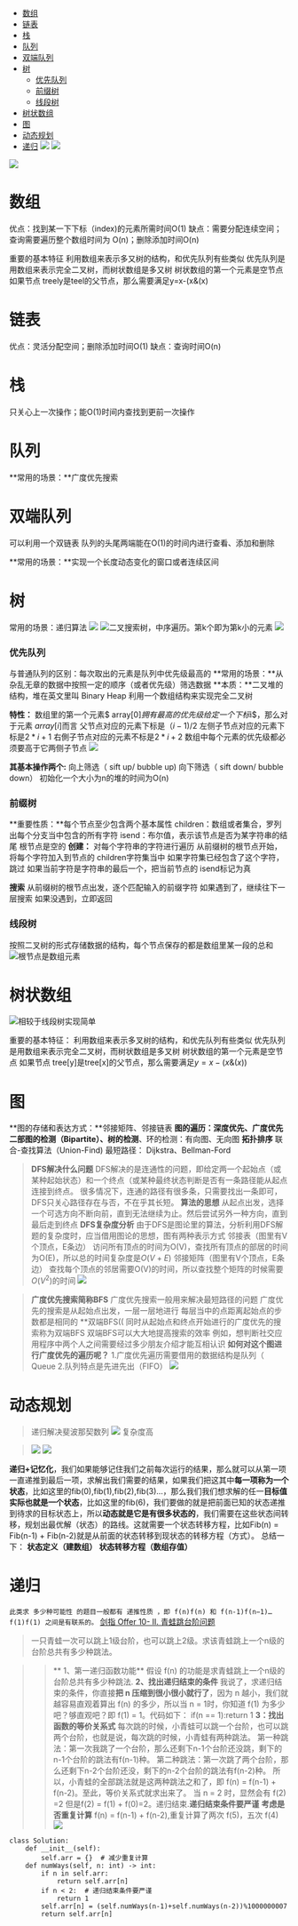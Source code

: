 - [ 数组](#head1)
- [ 链表](#head2)
- [ 栈](#head3)
- [ 队列](#head4)
- [ 双端队列](#head5)
- [ 树](#head6)
	- [ 优先队列](#head7)
	- [ 前缀树](#head8)
	- [ 线段树](#head9)
- [ 树状数组](#head10)
- [ 图](#head11)
- [ 动态规划](#head12)
- [ 递归](#head13)
![](https://upload-images.jianshu.io/upload_images/18339009-01042ca393b1375f.png?imageMogr2/auto-orient/strip%7CimageView2/2/w/1240)
![](https://upload-images.jianshu.io/upload_images/18339009-08bb91909778d0c5.png?imageMogr2/auto-orient/strip%7CimageView2/2/w/1240)


![](https://upload-images.jianshu.io/upload_images/18339009-246132360ce638c3.png?imageMogr2/auto-orient/strip%7CimageView2/2/w/1240)

# <span id="head1"> 数组</span>
优点：找到某一下下标（index)的元素所需时间O(1)
缺点：需要分配连续空间；查询需要遍历整个数组时间为  O(n)；删除添加时间O(n)

重要的基本特征
利用数组来表示多又树的结构，和优先队列有些类似
优先队列是用数组来表示完全二叉树，而树状数组是多又树
树状数组的第一个元素是空节点
如果节点 treely是teel的父节点，那么需要满足y=x-(x&(x)


# <span id="head2"> 链表</span>
优点：灵活分配空间；删除添加时间O(1)
缺点：查询时间O(n)
# <span id="head3"> 栈</span>
只关心上一次操作；能O(1)时间内查找到更前一次操作

# <span id="head4"> 队列</span>
**常用的场景：**广度优先搜索

# <span id="head5"> 双端队列</span>
可以利用一个双链表
队列的头尾两端能在O(1)的时间内进行查看、添加和删除

**常用的场景：**实现一个长度动态变化的窗口或者连续区间
# <span id="head6"> 树</span>
常用的场景：递归算法
![](https://upload-images.jianshu.io/upload_images/18339009-a488bc4b0c670e9c.png?imageMogr2/auto-orient/strip%7CimageView2/2/w/1240)
![二叉搜索树，中序遍历。第k个即为第k小的元素](https://upload-images.jianshu.io/upload_images/18339009-40b1a3e8c8b4528b.png?imageMogr2/auto-orient/strip%7CimageView2/2/w/1240)
![](https://upload-images.jianshu.io/upload_images/18339009-e95b63a04e91a71e.png?imageMogr2/auto-orient/strip%7CimageView2/2/w/1240)

### <span id="head7"> 优先队列</span>
与普通队列的区别：每次取出的元素是队列中优先级最高的
**常用的场景：**从杂乱无章的数据中按照一定的顺序（或者优先级）筛选数据
**本质：**二叉堆的结构，堆在英文里叫 Binary Heap
利用一个数组结构来实现完全二叉树

**特性：**
数组里的第一个元素$ array[0]$拥有最高的优先级
给定一个下标$i$，那么对于元素 $array[i]$而言
父节点对应的元素下标是$（i-1)/2$
左侧子节点对应的元素下标是$2*i+1$
右側子节点对应的元素不标是$2*i+2$
数组中每个元素的优先级都必须要高于它两侧子节点
![](https://upload-images.jianshu.io/upload_images/18339009-b2d86b6fd23de71c.png?imageMogr2/auto-orient/strip%7CimageView2/2/w/1240)

**其基本操作两个:**
向上筛选（ sift up/ bubble up)
向下筛选（ sift down/ bubble down）
初始化一个大小为n的堆的时间为O(n)


### <span id="head8"> 前缀树</span>
**重要性质：**每个节点至少包含两个基本属性
children：数组或者集合，罗列出每个分支当中包含的所有字符
isend：布尔值，表示该节点是否为某字符串的结尾
根节点是空的
**创建：**
对每个字符串的字符进行遍历
从前缀树的根节点开始，将每个字符加入到节点的 children字符集当中
如果字符集已经包含了这个字符，跳过
如果当前字符是字符串的最后一个，把当前节点的 isend标记为真

**搜索**
从前缀树的根节点出发，逐个匹配输入的前缀字符
如果遇到了，继续往下一层搜索
如果没遇到，立即返回
### <span id="head9"> 线段树</span>
按照二叉树的形式存储数据的结构，每个节点保存的都是数组里某一段的总和
![根节点是数组元素](https://upload-images.jianshu.io/upload_images/18339009-d6e81584350bb103.png?imageMogr2/auto-orient/strip%7CimageView2/2/w/1240)

# <span id="head10"> 树状数组</span>
![相较于线段树实现简单](https://upload-images.jianshu.io/upload_images/18339009-43f740c93de65b83.png?imageMogr2/auto-orient/strip%7CimageView2/2/w/1240)

重要的基本特征：
利用数组来表示多叉树的结构，和优先队列有些类似
优先队列是用数组来表示完全二叉树，而树状数组是多叉树
树状数组的第一个元素是空节点
如果节点 tree[y]是tree[x]的父节点，那么需要满足$y=x-(x\&(x))$










# <span id="head11"> 图</span>

**图的存储和表达方式：**邻接矩阵、邻接链表
**图的遍历：**深度优先、广度优先
二部图的检测（Bipartite）、树的**检测**、环的检测：有向图、无向图
**拓扑排序**
联合-查找算法（Union-Find)
最短路径： Dijkstra、Bellman-Ford

>**DFS解决什么问题**
DFS解决的是连通性的问题，即给定两一个起始点（或某种起始状态）和一个终点（或某种最终状态判断是否有一条路径能从起点连接到终点。
很多情况下，连通的路径有很多条，只需要找出一条即可，DFS只关心路径存在与否，不在乎其长短。
**算法的思想**
从起点出发，选择一个可选方向不断向前，直到无法继续为止。然后尝试另外一种方向，直到最后走到终点
**DFS复杂度分析**
由于DFS是图论里的算法，分析利用DFS解题的复杂度时，应当借用图论的思想，图有两种表示方式
邻接表（图里有V个顶点，E条边）
访问所有顶点的时间为O(V)，查找所有顶点的部居的时间为O(E)，所以总的时间复杂度是$O(V+E)$
邻接矩阵（图里有V个顶点，E条边）
查找每个顶点的邻居需要O(V)的时间，所以查找整个矩阵的时候需要$O(V^2)$的时间
![](https://upload-images.jianshu.io/upload_images/18339009-5cfd1f5e7c848769.png?imageMogr2/auto-orient/strip%7CimageView2/2/w/1240)

>**广度优先搜索简称BFS**
广度优先搜索一般用来解决最短路径的问题
广度优先的搜索是从起始点出发，一层一层地进行
每层当中的点距离起始点的步数都是相同的
**双端BFS((
同时从起始点和终点开始进行的广度优先的搜索称为双端BFS
双端BFS可以大大地提高搜索的效率
例如，想判断社交应用程序中两个人之间需要经过多少朋友介绍才能互相认识
**如何对这个图进行广度优先的遍历呢？**
1.广度优先遍历需要借用的数据结构是队列（ Queue
2.队列特点是先进先出（FIFO）
![](https://upload-images.jianshu.io/upload_images/18339009-4c30cdbd35e197ef.png?imageMogr2/auto-orient/strip%7CimageView2/2/w/1240)

# <span id="head12"> 动态规划</span>
>递归解决斐波那契数列
![](https://upload-images.jianshu.io/upload_images/18339009-2908ee5ab1cd3fba.png?imageMogr2/auto-orient/strip%7CimageView2/2/w/1240)
复杂度高

>![](https://upload-images.jianshu.io/upload_images/18339009-96b753680d4565bc.png?imageMogr2/auto-orient/strip%7CimageView2/2/w/1240)
![](https://upload-images.jianshu.io/upload_images/18339009-c1fe20a7b8f70bfa.png?imageMogr2/auto-orient/strip%7CimageView2/2/w/1240)

**递归+记忆化**，我们如果能够记住我们之前每次运行的结果，那么就可以从第一项一直递推到最后一项，求解出我们需要的结果，如果我们把这其中**每一项称为一个状态**，比如这里的fib(0),fib(1),fib(2),fib(3)...，那么我们我们想求解的任一**目标值实际也就是一个状态**，比如这里的fib(6)，我们要做的就是把前面已知的状态递推到待求的目标状态上，所以**动态就是它是有很多状态的**，我们需要在这些状态间转移，规划出最优解（状态）的路线。这就需要一个状态转移方程，比如Fib(n) = Fib(n-1) + Fib(n-2)就是从前面的状态转移到现状态的转移方程（方式）。 总结一下：
**状态定义（建数组）**
**状态转移方程（数组存值）**



# <span id="head13"> 递归</span>
```此类求 多少种可能性 的题目一般都有 递推性质 ，即 f(n)f(n) 和 f(n-1)f(n−1)…f(1)f(1) 之间是有联系的。```
[剑指 Offer 10- II. 青蛙跳台阶问题](https://leetcode-cn.com/problems/qing-wa-tiao-tai-jie-wen-ti-lcof/)

>一只青蛙一次可以跳上1级台阶，也可以跳上2级。求该青蛙跳上一个n级的台阶总共有多少种跳法。

>>** 1、第一递归函数功能**
>>假设 f(n) 的功能是求青蛙跳上一个n级的台阶总共有多少种跳法.
>>**2、找出递归结束的条件**
>>我说了，求递归结束的条件，你直接**把 n 压缩到很小很小就行了**，因为 n 越小，我们就越容易直观着算出 f(n) 的多少，所以当 n = 1时，你知道 f(1) 为多少吧？够直观吧？即 f(1) = 1。代码如下：  if(n == 1):return 1
>>**3：找出函数的等价关系式**
>>每次跳的时候，小青蛙可以跳一个台阶，也可以跳两个台阶，也就是说，每次跳的时候，小青蛙有两种跳法。
第一种跳法：第一次我跳了一个台阶，那么还剩下n-1个台阶还没跳，剩下的n-1个台阶的跳法有f(n-1)种。
第二种跳法：第一次跳了两个台阶，那么还剩下n-2个台阶还没，剩下的n-2个台阶的跳法有f(n-2)种。
所以，小青蛙的全部跳法就是这两种跳法之和了，即 f(n) = f(n-1) + f(n-2)。至此，等价关系式就求出来了。
当 n = 2 时，显然会有 f(2) =2 但是f(2) = f(1) + f(0)=2。递归结束.**递归结束条件要严谨**
>**考虑是否重复计算**
>f(n) = f(n-1) + f(n-2),重复计算了两次 f(5)，五次 f(4)
>![](https://upload-images.jianshu.io/upload_images/18339009-4f94ca68af714fc0.png?imageMogr2/auto-orient/strip%7CimageView2/2/w/1240)
```
class Solution:
    def __init__(self):
        self.arr = {}  # 减少重复计算
    def numWays(self, n: int) -> int:
        if n in self.arr:
            return self.arr[n]
        if n < 2:  # 递归结束条件要严谨
            return 1
        self.arr[n] = (self.numWays(n-1)+self.numWays(n-2))%1000000007
        return self.arr[n]

```


